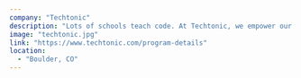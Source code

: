 ```yaml
---
company: "Techtonic"
description: "Lots of schools teach code. At Techtonic, we empower our apprentices with hands-on development of real client projects to learn how to apply their knowledge to solve business problems."
image: "techtonic.jpg"
link: "https://www.techtonic.com/program-details"
location:
  - "Boulder, CO"
---
```

